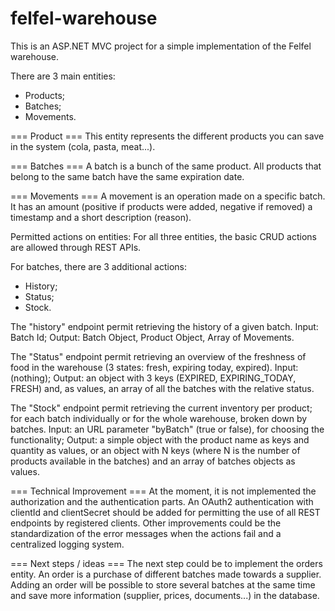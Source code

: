 # felfel-warehouse

This is an ASP.NET MVC project for a simple implementation of the Felfel warehouse.

There are 3 main entities:

- Products;
- Batches;
- Movements.

=== Product ===
This entity represents the different products you can save in the system (cola, pasta, meat...).

=== Batches ===
A batch is a bunch of the same product. All products that belong to the same batch have the same expiration date.

=== Movements ===
A movement is an operation made on a specific batch. It has an amount (positive if products were added, negative if removed)
a timestamp and a short description (reason).

Permitted actions on entities:
For all three entities, the basic CRUD actions are allowed through REST APIs.

For batches, there are 3 additional actions:
- History;
- Status;
- Stock.

The "history" endpoint permit retrieving the history of a given batch. Input: Batch Id; Output: Batch Object, Product Object, Array of Movements.

The "Status" endpoint permit retrieving an overview of the freshness of food in the warehouse (3 states: fresh, expiring today, expired).
Input: (nothing); Output: an object with 3 keys (EXPIRED, EXPIRING_TODAY, FRESH) and, as values, an array of all the batches with the relative status.

The "Stock" endpoint permit retrieving the current inventory per product; for each batch individually or for the whole warehouse, broken down by batches.
Input: an URL parameter "byBatch" (true or false), for choosing the functionality; Output: a simple object with the product name as keys and quantity as values,
or an object with N keys (where N is the number of products available in the batches) and an array of batches objects as values.

=== Technical Improvement ===
At the moment, it is not implemented the authorization and the authentication parts. An OAuth2 authentication with clientId and clientSecret should be added
for permitting the use of all REST endpoints by registered clients.
Other improvements could be the standardization of the error messages when the actions fail and a centralized logging system.

=== Next steps / ideas ===
The next step could be to implement the orders entity. An order is a purchase of different batches made towards a supplier. Adding an order will be possible to store several
batches at the same time and save more information (supplier, prices, documents...) in the database.